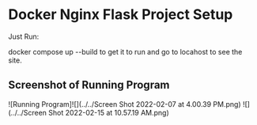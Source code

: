 # Docker Nginx Flask Project Setup

Just Run:

docker compose up --build to get it to run and go to locahost to see the site.

## Screenshot of Running Program

![Running Program]![](../../Screen Shot 2022-02-07 at 4.00.39 PM.png)
![](../../Screen Shot 2022-02-15 at 10.57.19 AM.png)